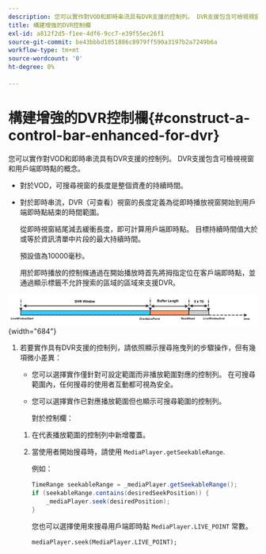 ```yaml
---
description: 您可以實作對VOD和即時串流具有DVR支援的控制列。 DVR支援包含可檢視視窗和用戶端即時點的概念。
title: 構建增強的DVR控制欄
exl-id: a812f2d5-f1ee-4df6-9cc7-e39f55ec26f1
source-git-commit: be43bbbd1051886c8979ff590a3197b2a7249b6a
workflow-type: tm+mt
source-wordcount: '0'
ht-degree: 0%

---
```


# 構建增強的DVR控制欄{#construct-a-control-bar-enhanced-for-dvr}

您可以實作對VOD和即時串流具有DVR支援的控制列。 DVR支援包含可檢視視窗和用戶端即時點的概念。

* 對於VOD，可搜尋視窗的長度是整個資產的持續時間。
* 對於即時串流，DVR（可查看）視窗的長度定義為從即時播放視窗開始到用戶端即時點結束的時間範圍。

   從即時視窗結尾減去緩衝長度，即可計算用戶端即時點。 目標持續時間值大於或等於資訊清單中片段的最大持續時間。

   預設值為10000毫秒。

   用於即時播放的控制條通過在開始播放時首先將拇指定位在客戶端即時點，並通過顯示標籤不允許搜索的區域的區域來支援DVR。

<!--<a id="fig_37A39A28BA714BA5A2C461357ED5BD41"></a>-->

![](assets/dvr-window.PNG){width="684"}

1. 若要實作具有DVR支援的控制列，請依照顯示搜尋拖曳列的步驟操作，但有幾項微小差異：

   * 您可以選擇實作僅針對可設定範圍而非播放範圍對應的控制列。 在可搜尋範圍內，任何搜尋的使用者互動都可視為安全。
   * 您可以選擇實作已對應播放範圍但也顯示可搜尋範圍的控制列。

      對於控制欄：
   1. 在代表播放範圍的控制列中新增覆蓋。
   1. 當使用者開始搜尋時，請使用 `MediaPlayer.getSeekableRange`.

      例如：

      ```java
      TimeRange seekableRange = _mediaPlayer.getSeekableRange(); 
      if (seekableRange.contains(desiredSeekPosition)) { 
          _mediaPlayer.seek(desiredPosition); 
      }
      ```

      您也可以選擇使用來搜尋用戶端即時點 `MediaPlayer.LIVE_POINT` 常數。

      ```
      mediaPlayer.seek(MediaPlayer.LIVE_POINT);
      ```
